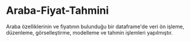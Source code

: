# Araba-Fiyat-Tahmini

Araba özelliklerinin ve fiyatının bulunduğu bir dataframe'de veri ön işleme, düzenleme, görselleştirme, modelleme ve tahmin işlemleri yapılmıştır. 
